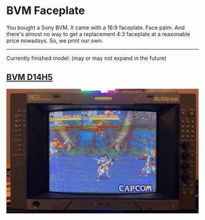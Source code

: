# BVM Faceplate

You bought a Sony BVM. It came with a 16:9 faceplate. Face palm. And there's almost no way to get a replacement 4:3 faceplate at a reasonable price nowadays. So, we print our own.

---------

Currently finished model: (may or may not expand in the future)

## [BVM D14H5](./D14H5/4by3/README.md)

<img src="./Pics/D14H5.jpg" width=600>
